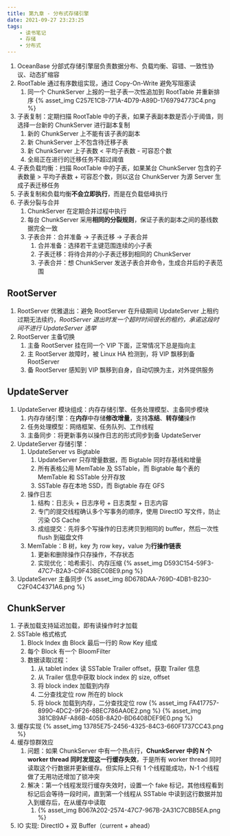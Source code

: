 ```yaml
---
title: 第九章 - 分布式存储引擎
date: 2021-09-27 23:23:25
tags:
    - 读书笔记
    - 存储
    - 分布式
---
```

1. OceanBase 分部式存储引擎层负责数据分布、负载均衡、容错、一致性协议、动态扩缩容
2. RootTable 通过有序数组实现，通过 Copy-On-Write 避免写阻塞读
    1. 同一个 ChunkServer 上报的一批子表一次性追加到 RootTable 并重新排序
    {% asset_img C257E1CB-771A-4D79-A89D-1769794773C4.png %}
3. 子表复制：定期扫描 RootTable 中的子表，如果子表副本数是否小于阈值，则选择一台新的 ChunkServer 进行副本复制
    1. 新的 ChunkServer 上不能有该子表的副本
    2. 新 ChunkServer 上不包含待迁移子表
    3. 新 ChunkServer 上子表数 < 平均子表数 - 可容忍个数
    4. 全局正在进行的迁移任务不超过阈值
4. 子表负载均衡：扫描 RootTable 中的子表，如果某台 ChunkServer 包含的子表数量 > 平均子表数 + 可容忍个数，则以这台 ChunkServer 为源 Server 生成子表迁移任务
5. 子表复制和负载均衡**不会立即执行**，而是在负载低峰执行
6. 子表分裂与合并
    1. ChunkServer 在定期合并过程中执行
    2. 每台 ChunkServer 采用**相同的分裂规则**，保证子表的副本之间的基线数据完全一致
    3. 子表合并：合并准备 -> 子表迁移 -> 子表合并
        1. 合并准备：选择若干主键范围连续的小子表
        2. 子表迁移：将待合并的小子表迁移到相同的 ChunkServer
        3. 子表合并：想 ChunkServer 发送子表合并命令，生成合并后的子表范围

## RootServer
1. RootServer 优雅退出：避免 RootServer 在升级期间 UpdateServer 上租约过期无法续约，*RootServer 退出时发一个超时时间很长的租约，承诺这段时间不进行 UpdateServer 选举*
2. RootServer 主备切换
    1. 主备 RootServer 挂在同一个 VIP 下面，正常情况下总是指向主
    2. 主 RootServer 故障时，被 Linux HA 检测到，将 VIP 飘移到备 RootServer
    3. 备 RootServer 感知到 VIP 飘移到自身，自动切换为主，对外提供服务

## UpdateServer
1. UpdateServer 模块组成：内存存储引擎、任务处理模型、主备同步模块
    1. 内存存储引擎：在**内存**中存储**修改增量**，支持**冻结**、**转存储**操作
    2. 任务处理模型：网络框架、任务队列、工作线程
    3. 主备同步：将更新事务以操作日志的形式同步到备 UpdateServer
2. UpdateServer 存储引擎：
    1. UpdateServer vs Bigtable
        1. UpdateServer 只存增量数据，而 Bigtable 同时存基线和增量
        2. 所有表格公用 MemTable 及 SSTable，而 Bigtable 每个表的 MemTable 和 SSTable 分开存放
        3. SSTable 存在本地 SSD，而 Bigtable 存在 GFS
    2. 操作日志
        1. 结构：日志头 + 日志序号 + 日志类型 + 日志内容
        2. 专门的提交线程确认多个写事务的顺序，使用 DirectIO 写文件，防止污染 OS Cache
        3. 成组提交：先将多个写操作的日志拷贝到相同的 buffer，然后一次性 flush 到磁盘文件
    3. MemTable：B 树，key 为 row key，value 为**行操作链表**
        1. 更新和删除操作只存操作，不存状态
        2. 实现优化：哈希索引、内存压缩
        {% asset_img D593C154-59F3-47C7-B2A3-C9F43BEC0BE9.png %}
3. UpdateServer 主备同步
    {% asset_img 8D678DAA-769D-4DB1-B230-C2F04C4371A6.png %}
    
## ChunkServer
1. 子表加载支持延迟加载，即有读操作时才加载
2. SSTable 格式格式
    1. Block Index 由 Block 最后一行的 Row Key 组成
    2. 每个 Block 有一个 BloomFilter
    3. 数据读取过程：
        1. 从 tablet index 读 SSTable Trailer offset，获取 Trailer 信息
        2. 从 Trailer 信息中获取 block index 的 size, offset
        3. 将 block index 加载到内存
        4. 二分查找定位 row 所在的 block
        5. 将 block 加载到内存，二分查找定位 row
    {% asset_img FA417757-8990-4DC2-9F26-8BEC786AA0E2.png %}
    {% asset_img 381CB9AF-A86B-405B-8A20-BD6408DEF9E0.png %}
3. 缓存实现
    {% asset_img 13785E75-2456-4325-84C3-660F1737CC43.png %}
4. 缓存惊群效应
    1. 问题：如果 ChunkServer 中有一个热点行，**ChunkServer 中的 N 个 worker thread 同时发现这一行缓存失效**，于是所有 worker thread 同时读取这个行数据并更新缓存。但实际上只有 1 个线程能成功，N-1 个线程做了无用功还增加了锁冲突
    2. 解决：第一个线程发现行缓存失效时，设置一个 fake 标记，其他线程看到标记后会等待一段时间，直到第一个线程从 SSTable 中读到这行数据并加入到缓存后，在从缓存中读取
        1. {% asset_img B067A202-2574-47C7-967B-2A31C7CBB5EA.png %}
5. IO 实现: DirectIO + 双 Buffer（current + ahead）
